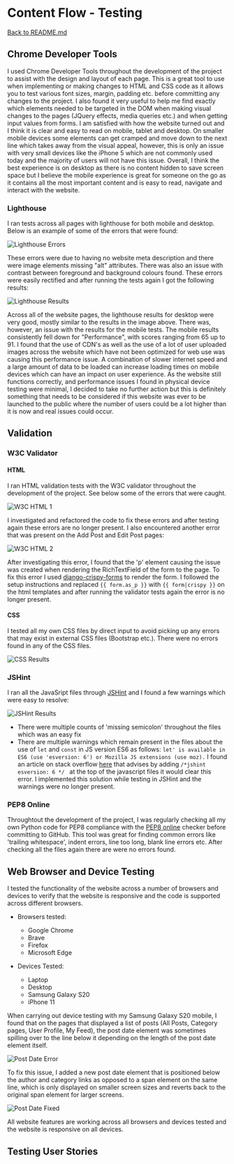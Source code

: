 # Content Flow - Testing

[Back to README.md](README.md)

## Chrome Developer Tools

I used Chrome Developer Tools throughout the development of the project to assist with the design and layout of each page. This is a great tool to use when implementing or making changes to HTML and CSS code as it allows you to test various font sizes, margin, padding etc. before committing any changes to the project. I also found it very useful to help me find exactly which elements needed to be targeted in the DOM when making visual changes to the pages (JQuery effects, media queries etc.) and when getting input values from forms. I am satisfied with how the website turned out and I think it is clear and easy to read on mobile, tablet and desktop. On smaller mobile devices some elements can get cramped and move down to the next line which takes away from the visual appeal, however, this is only an issue with very small devices like the iPhone 5 which are not commonly used today and the majority of users will not have this issue. Overall, I think the best experience is on desktop as there is no content hidden to save screen space but I believe the mobile experience is great for someone on the go as it contains all the most important content and is easy to read, navigate and interact with the website.

### Lighthouse

I ran tests across all pages with lighthouse for both mobile and desktop. Below is an example of some of the errors that were found:

![Lighthouse Errors](assets/images/testing/lighthouse-errors.png)

These errors were due to having no website meta description and there were image elements missing "alt" attributes. There was also an issue with contrast between foreground and background colours found. These errors were easily rectified and after running the tests again I got the following results:

![Lighthouse Results](assets/images/testing/lighthouse-results.png)

Across all of the website pages, the lighthouse results for desktop were very good, mostly similar to the results in the image above. There was, however, an issue with the results for the mobile tests. The mobile results consistently fell down for "Performance", with scores ranging from 65 up to 91. I found that the use of CDN's as well as the use of a lot of user uploaded images across the website which have not been optimized for web use was causing this performance issue. A combination of slower internet speed and a large amount of data to be loaded can increase loading times on mobile devices which can have an impact on user experience. As the website still functions correctly, and performance issues I found in physical device testing were minimal, I decided to take no further action but this is definitely something that needs to be considered if this website was ever to be launched to the public where the number of users could be a lot higher than it is now and real issues could occur.

## Validation

### W3C Validator

#### HTML

I ran HTML validation tests with the W3C validator throughout the development of the project. See below some of the errors that were caught.

![W3C HTML 1](assets/images/testing/w3c-html-1.png)

I investigated and refactored the code to fix these errors and after testing again these errors are no longer present. I also encountered another error that was present on the Add Post and Edit Post pages:

![W3C HTML 2](assets/images/testing/w3c-html-2.png)

After investigating this error, I found that the 'p' element causing the issue was created when rendering the RichTextField of the form to the page. To fix this error I used [django-crispy-forms](https://django-crispy-forms.readthedocs.io/en/latest/) to render the form. I followed the setup instructions and replaced `{{ form.as_p }}` with `{{ form|crispy }}` on the html templates and after running the validator tests again the error is no longer present.

#### CSS

I tested all my own CSS files by direct input to avoid picking up any errors that may exist in external CSS files (Bootstrap etc.). There were no errors found in any of the CSS files.

![CSS Results](assets/images/testing/CSS-results.png)

### JSHint

I ran all the JavaSript files through [JSHint](https://jshint.com/) and I found a few warnings which were easy to resolve:

![JSHint Results](assets/images/testing/jshint-results.png)

- There were multiple counts of 'missing semicolon' throughout the files which was an easy fix
- There are multiple warnings which remain present in the files about the use of `let` and `const` in JS version ES6 as follows: `let' is available in ES6 (use 'esversion: 6') or Mozilla JS extensions (use moz).` I found an article on stack overflow [here](https://stackoverflow.com/questions/27441803/why-does-jshint-throw-a-warning-if-i-am-using-const) that advises by adding `/*jshint esversion: 6 */ ` at the top of the javascript files it would clear this error. I implemented this solution while testing in JSHint and the warnings were no longer present.

### PEP8 Online

Throughtout the development of the project, I was regularly checking all my own Python code for PEP8 compliance with the [PEP8 online](http://pep8online.com/) checker before committing to GitHub. This tool was great for finding common errors like 'trailing whitespace', indent errors, line too long, blank line errors etc. After checking all the files again there are were no errors found.

## Web Browser and Device Testing

I tested the functionality of the website across a number of browsers and devices to verify that the website is responsive and the code is supported across different browsers.

- Browsers tested:
    - Google Chrome
    - Brave
    - Firefox
    - Microsoft Edge

- Devices Tested:
    - Laptop
    - Desktop
    - Samsung Galaxy S20
    - iPhone 11

When carrying out device testing with my Samsung Galaxy S20 mobile, I found that on the pages that displayed a list of posts (All Posts, Category pages, User Profile, My Feed), the post date element was sometimes spilling over to the line below it depending on the length of the post date element itself. 

![Post Date Error](assets/images/testing/post-date-error.png)

To fix this issue, I added a new post date element that is positioned below the author and category links as opposed to a span element on the same line, which is only displayed on smaller screen sizes and reverts back to the original span element for larger screens.

![Post Date Fixed](assets/images/testing/post-date-fixed.png)

All website features are working across all browsers and devices tested and the website is responsive on all devices.

## Testing User Stories


